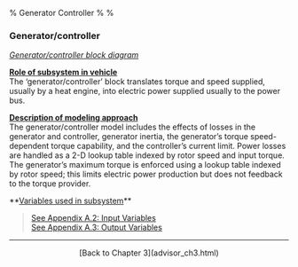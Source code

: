 % Generator Controller
% 
% 

### Generator/controller

*[Generator/controller block diagram](gc.gif)*

**<u>Role of subsystem in vehicle</u>** \
The ‘generator/controller’ block translates torque and speed supplied,
usually by a heat engine, into electric power supplied usually to the
power bus.

**<u>Description of modeling approach</u>** \
The generator/controller model includes the effects of losses in the
generator and controller, generator inertia, the generator’s torque
speed-dependent torque capability, and the controller’s current limit.
Power losses are handled as a 2-D lookup table indexed by rotor speed
and input torque. The generator’s maximum torque is enforced using a
lookup table indexed by rotor speed; this limits electric power
production but does not feedback to the torque provider.

<p>
**<u>Variables used in subsystem</u>**

> [See Appendix A.2: Input
> Variables](advisor_appendices.html#Input%20Generator/Controller) \
> [See Appendix A.3: Output
> Variables](advisor_appendices.html#Output%20Generator/Controller)

* * * * *

<center>
[Back to Chapter 3](advisor_ch3.html)

</center>
